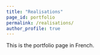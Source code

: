 ```yaml
---
title: "Realisations"
page_id: portfolio
permalink: /realisations/
author_profile: true
---
```


This is the portfolio page in French.
